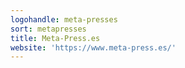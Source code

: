 ```yaml
---
logohandle: meta-presses
sort: metapresses
title: Meta-Press.es
website: 'https://www.meta-press.es/'
---
```

